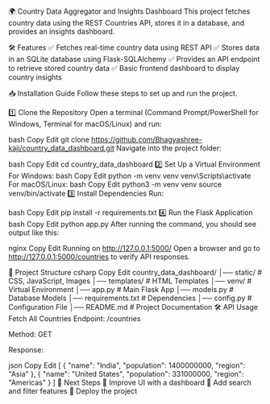 🌍 Country Data Aggregator and Insights Dashboard
This project fetches country data using the REST Countries API, stores it in a database, and provides an insights dashboard.

🛠 Features
✅ Fetches real-time country data using REST API
✅ Stores data in an SQLite database using Flask-SQLAlchemy
✅ Provides an API endpoint to retrieve stored country data
✅ Basic frontend dashboard to display country insights

📥 Installation Guide
Follow these steps to set up and run the project.

1️⃣ Clone the Repository
Open a terminal (Command Prompt/PowerShell for Windows, Terminal for macOS/Linux) and run:

bash
Copy
Edit
git clone https://github.com/Bhagyashree-kaji/country_data_dashboard.git
Navigate into the project folder:

bash
Copy
Edit
cd country_data_dashboard
2️⃣ Set Up a Virtual Environment
For Windows:
bash
Copy
Edit
python -m venv venv
venv\Scripts\activate
For macOS/Linux:
bash
Copy
Edit
python3 -m venv venv
source venv/bin/activate
3️⃣ Install Dependencies
Run:

bash
Copy
Edit
pip install -r requirements.txt
4️⃣ Run the Flask Application
bash
Copy
Edit
python app.py
After running the command, you should see output like this:

nginx
Copy
Edit
Running on http://127.0.0.1:5000/
Open a browser and go to http://127.0.0.1:5000/countries to verify API responses.

📂 Project Structure
csharp
Copy
Edit
country_data_dashboard/
│── static/ # CSS, JavaScript, Images
│── templates/ # HTML Templates
│── venv/ # Virtual Environment
│── app.py # Main Flask App
│── models.py # Database Models
│── requirements.txt # Dependencies
│── config.py # Configuration File
│── README.md # Project Documentation
🛠 API Usage
Fetch All Countries
Endpoint: /countries

Method: GET

Response:

json
Copy
Edit
[
{
"name": "India",
"population": 1400000000,
"region": "Asia"
},
{
"name": "United States",
"population": 331000000,
"region": "Americas"
}
]
🚀 Next Steps
🔹 Improve UI with a dashboard
🔹 Add search and filter features
🔹 Deploy the project
